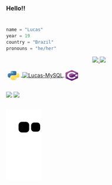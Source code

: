 ### Hello!!

#

``` python
name = "Lucas"
year = 19
country = "Brazil"
pronouns = "he/her"

```

<div align="center">
  <a href="https://github.com/Consolucas">
  <img height="180em" src="https://github-readme-stats.vercel.app/api?username=consolucas&show_icons=true&theme=merko&include_all_commits=true&count_private=true"/>
  <img height="180em" src="https://github-readme-stats.vercel.app/api/top-langs/?username=consolucas&layout=compact&langs_count=7&theme=merko"/>
</div>
  
<div style="display: inline_block"><br>
    <img align="center" alt="Lucas-Python" height="30" width="40" src="https://raw.githubusercontent.com/devicons/devicon/master/icons/python/python-original.svg">
  <img align="center" alt="Lucas-MySQL" height="30" width="40" src="https://cdn.jsdelivr.net/gh/devicons/devicon/icons/mysql/mysql-original.svg" />
  <img align="center" alt="Lucas-Csharp" height="30" width="40" src="https://raw.githubusercontent.com/devicons/devicon/master/icons/csharp/csharp-original.svg">
</div>
  
 ##
  
  <div>
    <a href="https://www.linkedin.com/in/lucas-consolo-691189193" target="_blank"><img src="https://img.shields.io/badge/-LinkedIn-%230077B5?style=for-the-badge&logo=linkedin&logoColor=white" target="_blank"></a> 
    <a href = "mailto:lucas.consolo@gmail.com"><img src="https://img.shields.io/badge/-Gmail-%23333?style=for-the-badge&logo=gmail&logoColor=white" target="_blank"></a>
  </div>
  
  ##
  
  ![Snake animation](https://github.com/consolucas/consolucas/blob/output/github-contribution-grid-snake.svg)
 
